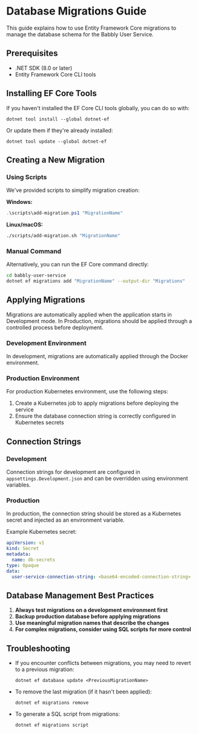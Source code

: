 # Database Migrations Guide

This guide explains how to use Entity Framework Core migrations to manage the database schema for the Babbly User Service.

## Prerequisites

- .NET SDK (8.0 or later)
- Entity Framework Core CLI tools

## Installing EF Core Tools

If you haven't installed the EF Core CLI tools globally, you can do so with:

```
dotnet tool install --global dotnet-ef
```

Or update them if they're already installed:

```
dotnet tool update --global dotnet-ef
```

## Creating a New Migration

### Using Scripts

We've provided scripts to simplify migration creation:

**Windows:**

```powershell
.\scripts\add-migration.ps1 "MigrationName"
```

**Linux/macOS:**

```bash
./scripts/add-migration.sh "MigrationName"
```

### Manual Command

Alternatively, you can run the EF Core command directly:

```bash
cd babbly-user-service
dotnet ef migrations add "MigrationName" --output-dir "Migrations"
```

## Applying Migrations

Migrations are automatically applied when the application starts in Development mode. In Production, migrations should be applied through a controlled process before deployment.

### Development Environment

In development, migrations are automatically applied through the Docker environment.

### Production Environment

For production Kubernetes environment, use the following steps:

1. Create a Kubernetes job to apply migrations before deploying the service
2. Ensure the database connection string is correctly configured in Kubernetes secrets

## Connection Strings

### Development

Connection strings for development are configured in `appsettings.Development.json` and can be overridden using environment variables.

### Production

In production, the connection string should be stored as a Kubernetes secret and injected as an environment variable.

Example Kubernetes secret:

```yaml
apiVersion: v1
kind: Secret
metadata:
  name: db-secrets
type: Opaque
data:
  user-service-connection-string: <base64-encoded-connection-string>
```

## Database Management Best Practices

1. **Always test migrations on a development environment first**
2. **Backup production database before applying migrations**
3. **Use meaningful migration names that describe the changes**
4. **For complex migrations, consider using SQL scripts for more control**

## Troubleshooting

- If you encounter conflicts between migrations, you may need to revert to a previous migration:

  ```
  dotnet ef database update <PreviousMigrationName>
  ```

- To remove the last migration (if it hasn't been applied):

  ```
  dotnet ef migrations remove
  ```

- To generate a SQL script from migrations:
  ```
  dotnet ef migrations script
  ```
